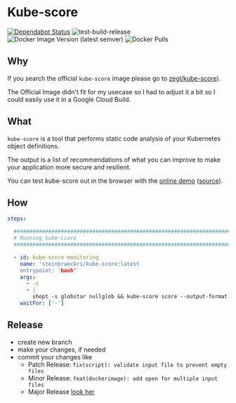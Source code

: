 # Kube-score

[![Dependabot Status](https://api.dependabot.com/badges/status?host=github&repo=steinbrueckri/kube-score)](https://dependabot.com)
![test-build-release](https://github.com/steinbrueckri/kube-score/workflows/test-build-release/badge.svg)
![Docker Image Version (latest semver)](https://img.shields.io/docker/v/steinbrueckri/kube-score)
![Docker Pulls](https://img.shields.io/docker/pulls/steinbrueckri/kube-score)

## Why


If you search the official `kube-score` image please go to [zegl/kube-score](https://github.com/zegl/kube-score/)).

The Official Image didn't fit for my usecase so I had to adjust it a bit so I could easily use it in a Google Cloud Build.

## What

`kube-score` is a tool that performs static code analysis of your Kubernetes object definitions.

The output is a list of recommendations of what you can improve to make your application more secure and resilient.

You can test kube-score out in the browser with the [online demo](https://kube-score.com) ([source](https://github.com/kube-score/web)).

## How

```yml
steps:

  #############################################################################################################
  # Running kube-ccore
  #############################################################################################################

  - id: kube-score monitoring
    name: 'steinbrueckri/kube-score:latest
    entrypoint: 'bash'
    args:
      - -c
      - |
        shopt -s globstar nullglob && kube-score score --output-format ci --ignore-test "service-type" /workspace/resources/monitoring/**/*.{yaml,yml}  || exit 0
    waitFor: ['-']
```

## Release

- create new branch
- make your changes, if needed
- commit your changes like
  - Patch Release: `fix(script): validate input file to prevent empty files`
  - Minor Release: `feat(dockerimage): add open for multiple input files`
  - Major Release [look her](https://github.com/mathieudutour/github-tag-action/blob/master/README.md)
